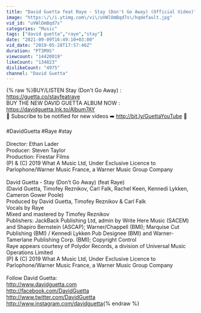 ```yaml
---
title: "David Guetta feat Raye - Stay (Don't Go Away) (Official Video)"
image: "https:\/\/i.ytimg.com\/vi\/uVWlOmBqd7s\/hqdefault.jpg"
vid_id: "uVWlOmBqd7s"
categories: "Music"
tags: ["david guetta","raye","stay"]
date: "2021-09-09T16:49:10+03:00"
vid_date: "2019-05-28T17:57:46Z"
duration: "PT3M9S"
viewcount: "14420019"
likeCount: "134823"
dislikeCount: "4975"
channel: "David Guetta"
---
```

{% raw %}BUY/LISTEN Stay (Don't Go Away) : <a rel="nofollow" target="blank" href="https://guetta.co/stayfeatraye">https://guetta.co/stayfeatraye</a><br />BUY THE NEW DAVID GUETTA ALBUM NOW : <a rel="nofollow" target="blank" href="https://davidguetta.lnk.to/Album7AY">https://davidguetta.lnk.to/Album7AY</a><br />🔔 Subscribe to be notified for new videos ➡️ <a rel="nofollow" target="blank" href="http://bit.ly/GuettaYouTube">http://bit.ly/GuettaYouTube</a> 🔔 <br /><br />#DavidGuetta #Raye #stay<br /><br />Director:  Ethan Lader<br />Producer: Steven Taylor<br />Production: Firestar Films<br />(P) &amp; (C) 2019 What A Music Ltd, Under Exclusive Licence to Parlophone/Warner Music France, a Warner Music Group Company<br /><br />David Guetta - Stay (Don’t Go Away) (feat Raye)<br />(David Guetta, Timofey Reznikov, Carl Falk, Rachel Keen, Kennedi Lykken, Cameron Gower Poole)<br />Produced by David Guetta, Timofey Reznikov &amp; Carl Falk<br />Vocals by Raye<br />Mixed and mastered by Timofey Reznikov<br />Publishers: JackBack Publishing Ltd, admin by Write Here Music (SACEM) and Shapiro Bernstein (ASCAP); Warner/Chappell (BMI); Marquise Cut Publishing (BMI) / Kennedi Lykken Pub Designee (BMI) and Warner-Tamerlane Publishing Corp. (BMI); Copyright Control<br />Raye appears courtesy of Polydor Records, a division of Universal Music Operations Limited<br />(P) &amp; (C) 2019 What A Music Ltd, Under Exclusive Licence to Parlophone/Warner Music France, a Warner Music Group Company<br /><br />Follow David Guetta:<br /><a rel="nofollow" target="blank" href="http://www.davidguetta.com">http://www.davidguetta.com</a><br /><a rel="nofollow" target="blank" href="http://facebook.com/DavidGuetta">http://facebook.com/DavidGuetta</a><br /><a rel="nofollow" target="blank" href="http://www.twitter.com/DavidGuetta">http://www.twitter.com/DavidGuetta</a><br /><a rel="nofollow" target="blank" href="http://www.instagram.com/davidguetta">http://www.instagram.com/davidguetta</a>{% endraw %}
